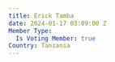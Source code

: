 ```yaml
---
title: Erick Tamba
date: 2024-01-17 03:09:00 Z
Member Type:
  Is Voting Member: true
Country: Tanzania
---
```


